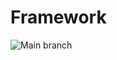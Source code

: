 # Framework

![Main branch](https://github.com/ravelo-systematic-solutions/fwork/actions/workflows/go.yml/badge.svg)